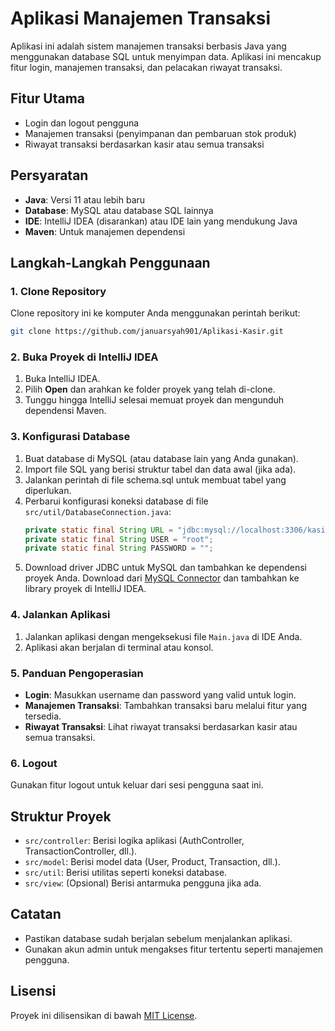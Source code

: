# Aplikasi Manajemen Transaksi

Aplikasi ini adalah sistem manajemen transaksi berbasis Java yang menggunakan database SQL untuk menyimpan data. Aplikasi ini mencakup fitur login, manajemen transaksi, dan pelacakan riwayat transaksi.

## Fitur Utama
- Login dan logout pengguna
- Manajemen transaksi (penyimpanan dan pembaruan stok produk)
- Riwayat transaksi berdasarkan kasir atau semua transaksi

## Persyaratan
- **Java**: Versi 11 atau lebih baru
- **Database**: MySQL atau database SQL lainnya
- **IDE**: IntelliJ IDEA (disarankan) atau IDE lain yang mendukung Java
- **Maven**: Untuk manajemen dependensi

## Langkah-Langkah Penggunaan

### 1. Clone Repository
Clone repository ini ke komputer Anda menggunakan perintah berikut:
```bash
git clone https://github.com/januarsyah901/Aplikasi-Kasir.git
```

### 2. Buka Proyek di IntelliJ IDEA
1. Buka IntelliJ IDEA.
2. Pilih **Open** dan arahkan ke folder proyek yang telah di-clone.
3. Tunggu hingga IntelliJ selesai memuat proyek dan mengunduh dependensi Maven.

### 3. Konfigurasi Database
1. Buat database di MySQL (atau database lain yang Anda gunakan).
2. Import file SQL yang berisi struktur tabel dan data awal (jika ada).
3. Jalankan perintah di file schema.sql untuk membuat tabel yang diperlukan.
4. Perbarui konfigurasi koneksi database di file `src/util/DatabaseConnection.java`:
   ```java
   private static final String URL = "jdbc:mysql://localhost:3306/kasir_db";
   private static final String USER = "root";
   private static final String PASSWORD = "";
   ```
5. Download driver JDBC untuk MySQL dan tambahkan ke dependensi proyek Anda. Download dari [MySQL Connector](https://downloads.mysql.com/archives/community/) dan tambahkan ke library proyek di IntelliJ IDEA.

### 4. Jalankan Aplikasi
1. Jalankan aplikasi dengan mengeksekusi file `Main.java` di IDE Anda.
2. Aplikasi akan berjalan di terminal atau konsol.

### 5. Panduan Pengoperasian
- **Login**: Masukkan username dan password yang valid untuk login.
- **Manajemen Transaksi**: Tambahkan transaksi baru melalui fitur yang tersedia.
- **Riwayat Transaksi**: Lihat riwayat transaksi berdasarkan kasir atau semua transaksi.

### 6. Logout
Gunakan fitur logout untuk keluar dari sesi pengguna saat ini.

## Struktur Proyek
- `src/controller`: Berisi logika aplikasi (AuthController, TransactionController, dll.).
- `src/model`: Berisi model data (User, Product, Transaction, dll.).
- `src/util`: Berisi utilitas seperti koneksi database.
- `src/view`: (Opsional) Berisi antarmuka pengguna jika ada.

## Catatan
- Pastikan database sudah berjalan sebelum menjalankan aplikasi.
- Gunakan akun admin untuk mengakses fitur tertentu seperti manajemen pengguna.


## Lisensi
Proyek ini dilisensikan di bawah [MIT License](LICENSE).